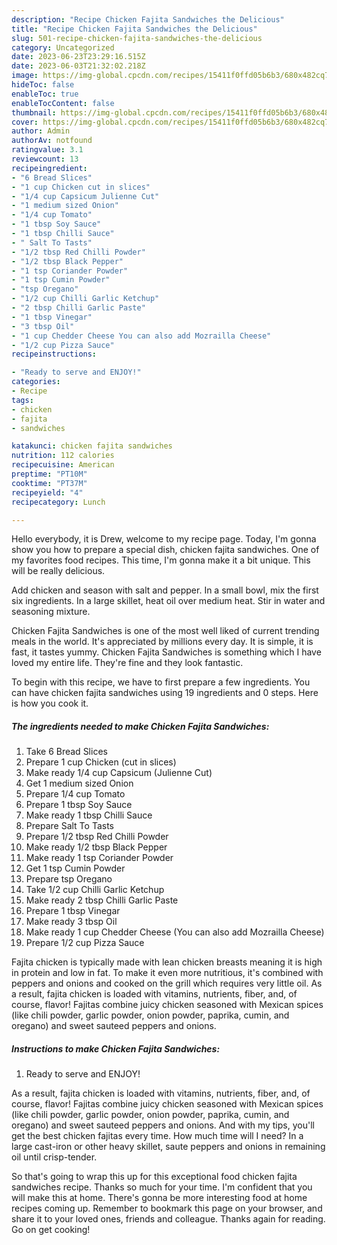```yaml
---
description: "Recipe Chicken Fajita Sandwiches the Delicious"
title: "Recipe Chicken Fajita Sandwiches the Delicious"
slug: 501-recipe-chicken-fajita-sandwiches-the-delicious
category: Uncategorized
date: 2023-06-23T23:29:16.515Z
date: 2023-06-03T21:32:02.218Z
image: https://img-global.cpcdn.com/recipes/15411f0ffd05b6b3/680x482cq70/chicken-fajita-sandwiches-recipe-main-photo.jpg
hideToc: false
enableToc: true
enableTocContent: false
thumbnail: https://img-global.cpcdn.com/recipes/15411f0ffd05b6b3/680x482cq70/chicken-fajita-sandwiches-recipe-main-photo.jpg
cover: https://img-global.cpcdn.com/recipes/15411f0ffd05b6b3/680x482cq70/chicken-fajita-sandwiches-recipe-main-photo.jpg
author: Admin
authorAv: notfound
ratingvalue: 3.1
reviewcount: 13
recipeingredient:
- "6 Bread Slices"
- "1 cup Chicken cut in slices"
- "1/4 cup Capsicum Julienne Cut"
- "1 medium sized Onion"
- "1/4 cup Tomato"
- "1 tbsp Soy Sauce"
- "1 tbsp Chilli Sauce"
- " Salt To Tasts"
- "1/2 tbsp Red Chilli Powder"
- "1/2 tbsp Black Pepper"
- "1 tsp Coriander Powder"
- "1 tsp Cumin Powder"
- "tsp Oregano"
- "1/2 cup Chilli Garlic Ketchup"
- "2 tbsp Chilli Garlic Paste"
- "1 tbsp Vinegar"
- "3 tbsp Oil"
- "1 cup Chedder Cheese You can also add Mozrailla Cheese"
- "1/2 cup Pizza Sauce"
recipeinstructions:

- "Ready to serve and ENJOY!"
categories:
- Recipe
tags:
- chicken
- fajita
- sandwiches

katakunci: chicken fajita sandwiches 
nutrition: 112 calories
recipecuisine: American
preptime: "PT10M"
cooktime: "PT37M"
recipeyield: "4"
recipecategory: Lunch

---
```



Hello everybody, it is Drew, welcome to my recipe page. Today, I'm gonna show you how to prepare a special dish, chicken fajita sandwiches. One of my favorites food recipes. This time, I'm gonna make it a bit unique. This will be really delicious.

Add chicken and season with salt and pepper. In a small bowl, mix the first six ingredients. In a large skillet, heat oil over medium heat. Stir in water and seasoning mixture.

Chicken Fajita Sandwiches is one of the most well liked of current trending meals in the world. It's appreciated by millions every day. It is simple, it is fast, it tastes yummy. Chicken Fajita Sandwiches is something which I have loved my entire life. They're fine and they look fantastic.


To begin with this recipe, we have to first prepare a few ingredients. You can have chicken fajita sandwiches using 19 ingredients and 0 steps. Here is how you cook it.

<!--inarticleads1-->

##### The ingredients needed to make Chicken Fajita Sandwiches:

1. Take 6 Bread Slices
1. Prepare 1 cup Chicken (cut in slices)
1. Make ready 1/4 cup Capsicum (Julienne Cut)
1. Get 1 medium sized Onion
1. Prepare 1/4 cup Tomato
1. Prepare 1 tbsp Soy Sauce
1. Make ready 1 tbsp Chilli Sauce
1. Prepare  Salt To Tasts
1. Prepare 1/2 tbsp Red Chilli Powder
1. Make ready 1/2 tbsp Black Pepper
1. Make ready 1 tsp Coriander Powder
1. Get 1 tsp Cumin Powder
1. Prepare tsp Oregano
1. Take 1/2 cup Chilli Garlic Ketchup
1. Make ready 2 tbsp Chilli Garlic Paste
1. Prepare 1 tbsp Vinegar
1. Make ready 3 tbsp Oil
1. Make ready 1 cup Chedder Cheese (You can also add Mozrailla Cheese)
1. Prepare 1/2 cup Pizza Sauce


Fajita chicken is typically made with lean chicken breasts meaning it is high in protein and low in fat. To make it even more nutritious, it&#39;s combined with peppers and onions and cooked on the grill which requires very little oil. As a result, fajita chicken is loaded with vitamins, nutrients, fiber, and, of course, flavor! Fajitas combine juicy chicken seasoned with Mexican spices (like chili powder, garlic powder, onion powder, paprika, cumin, and oregano) and sweet sauteed peppers and onions. 

<!--inarticleads2-->

##### Instructions to make Chicken Fajita Sandwiches:


1. Ready to serve and ENJOY!

As a result, fajita chicken is loaded with vitamins, nutrients, fiber, and, of course, flavor! Fajitas combine juicy chicken seasoned with Mexican spices (like chili powder, garlic powder, onion powder, paprika, cumin, and oregano) and sweet sauteed peppers and onions. And with my tips, you&#39;ll get the best chicken fajitas every time. How much time will I need? In a large cast-iron or other heavy skillet, saute peppers and onions in remaining oil until crisp-tender. 

So that's going to wrap this up for this exceptional food chicken fajita sandwiches recipe. Thanks so much for your time. I'm confident that you will make this at home. There's gonna be more interesting food at home recipes coming up. Remember to bookmark this page on your browser, and share it to your loved ones, friends and colleague. Thanks again for reading. Go on get cooking!
